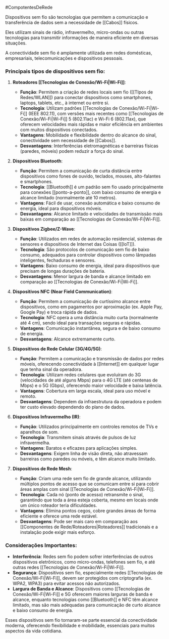 #CompotentesDeRede 

Dispositivos sem fio são tecnologias que permitem a comunicação e transferência de dados sem a necessidade de [[Cabos]] físicos. 

Eles utilizam sinais de rádio, infravermelho, micro-ondas ou outras tecnologias para transmitir informações de maneira eficiente em diversas situações. 

A conectividade sem fio é amplamente utilizada em redes domésticas, empresariais, telecomunicações e dispositivos pessoais.

### Principais tipos de dispositivos sem fio:

1. **Roteadores [[Tecnologias de Conexão/Wi-Fi|Wi-Fi]]**:
    
    - **Função**: Permitem a criação de redes locais sem fio ([[TIpos de Redes/WLAN]]) para conectar dispositivos como smartphones, laptops, tablets, etc., à internet ou entre si.
    - **Tecnologia**: Utilizam padrões [[Tecnologias de Conexão/Wi-Fi|Wi-Fi]] (IEEE 802.11), com versões mais recentes como [[Tecnologias de Conexão/Wi-Fi|Wi-Fi]] 5 (802.11ac) e Wi-Fi 6 (802.11ax), que oferecem velocidades mais rápidas e maior eficiência em ambientes com muitos dispositivos conectados.
    - **Vantagens**: Mobilidade e flexibilidade dentro do alcance do sinal, conectividade sem necessidade de [[Cabos]].
    - **Desvantagens**: Interferências eletromagnéticas e barreiras físicas (paredes, móveis) podem reduzir a força do sinal.
2. **Dispositivos Bluetooth**:
    
    - **Função**: Permitem a comunicação de curta distância entre dispositivos como fones de ouvido, teclados, mouses, alto-falantes e smartphones.
    - **Tecnologia**: [[Bluetooth]] é um padrão sem fio usado principalmente para conexões [[ponto-a-ponto]], com baixo consumo de energia e alcance limitado (normalmente até 10 metros).
    - **Vantagens**: Fácil de usar, conexão automática e baixo consumo de energia, ideal para dispositivos móveis.
    - **Desvantagens**: Alcance limitado e velocidades de transmissão mais baixas em comparação ao [[Tecnologias de Conexão/Wi-Fi|Wi-Fi]].
3. **Dispositivos Zigbee/Z-Wave**:
    
    - **Função**: Utilizados em redes de automação residencial, sistemas de sensores e dispositivos de Internet das Coisas ([[IoT]]).
    - **Tecnologia**: São protocolos de comunicação sem fio de baixo consumo, adequados para controlar dispositivos como lâmpadas inteligentes, fechaduras e sensores.
    - **Vantagens**: Baixo consumo de energia, ideal para dispositivos que precisam de longas durações de bateria.
    - **Desvantagens**: Menor largura de banda e alcance limitado em comparação ao [[Tecnologias de Conexão/Wi-Fi|Wi-Fi]].
4. **Dispositivos NFC (Near Field Communication)**:
    
    - **Função**: Permitem a comunicação de curtíssimo alcance entre dispositivos, como em pagamentos por aproximação (ex. Apple Pay, Google Pay) e troca rápida de dados.
    - **Tecnologia**: NFC opera a uma distância muito curta (normalmente até 4 cm), sendo ideal para transações seguras e rápidas.
    - **Vantagens**: Comunicação instantânea, segura e de baixo consumo de energia.
    - **Desvantagens**: Alcance extremamente curto.
5. **Dispositivos de Rede Celular (3G/4G/5G)**:
    
    - **Função**: Permitem a comunicação e transmissão de dados por redes móveis, oferecendo conectividade à [[Internet]] em qualquer lugar que tenha sinal da operadora.
    - **Tecnologia**: Utilizam redes celulares que evoluíram do 3G (velocidades de até alguns Mbps) para o 4G LTE (até centenas de Mbps) e o 5G (Gbps), oferecendo maior velocidade e baixa latência.
    - **Vantagens**: Cobertura em larga escala, ideal para uso móvel e remoto.
    - **Desvantagens**: Dependem da infraestrutura da operadora e podem ter custo elevado dependendo do plano de dados.
6. **Dispositivos Infravermelho (IR)**:
    
    - **Função**: Utilizados principalmente em controles remotos de TVs e aparelhos de som.
    - **Tecnologia**: Transmitem sinais através de pulsos de luz infravermelha.
    - **Vantagens**: Baratos e eficazes para aplicações simples.
    - **Desvantagens**: Exigem linha de visão direta, não atravessam barreiras como paredes ou móveis, e têm alcance muito limitado.
7. **Dispositivos de Rede Mesh**:
    
    - **Função**: Criam uma rede sem fio de grande alcance, utilizando múltiplos pontos de acesso que se comunicam entre si para cobrir áreas amplas com sinal [[Tecnologias de Conexão/Wi-Fi|Wi-Fi]].
    - **Tecnologia**: Cada nó (ponto de acesso) retransmite o sinal, garantindo que toda a área esteja coberta, mesmo em locais onde um único roteador teria dificuldades.
    - **Vantagens**: Elimina pontos cegos, cobre grandes áreas de forma eficiente e oferece uma rede estável.
    - **Desvantagens**: Pode ser mais caro em comparação aos [[Componentes de Rede/Roteadores|Roteadores]] tradicionais e a instalação pode exigir mais esforço.

### Considerações Importantes:

- **Interferência**: Redes sem fio podem sofrer interferências de outros dispositivos eletrônicos, como micro-ondas, telefones sem fio, e até outras redes [[Tecnologias de Conexão/Wi-Fi|Wi-Fi]].
- **Segurança**: Dispositivos sem fio, especialmente redes [[Tecnologias de Conexão/Wi-Fi|Wi-Fi]], devem ser protegidos com criptografia (ex. WPA2, WPA3) para evitar acessos não autorizados.
- **Largura de Banda e Alcance**: Dispositivos como [[Tecnologias de Conexão/Wi-Fi|Wi-Fi]] e 5G oferecem maiores larguras de banda e alcance, enquanto tecnologias como [[Bluetooth]] e NFC têm alcance limitado, mas são mais adequadas para comunicação de curto alcance e baixo consumo de energia.

Esses dispositivos sem fio tornaram-se parte essencial da conectividade moderna, oferecendo flexibilidade e mobilidade, essenciais para muitos aspectos da vida cotidiana.